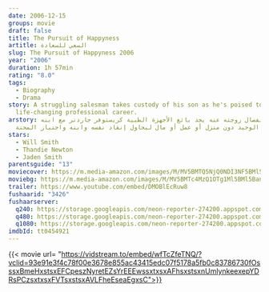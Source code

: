 ```yaml
---
date: 2006-12-15
groups: movie
draft: false
title: The Pursuit of Happyness
artitle: السعي للسعادة
slug: The Pursuit of Happyness 2006
year: "2006"
duration: 1h 57min
rating: "8.0"
tags:
  - Biography
  - Drama
story: A struggling salesman takes custody of his son as he's poised to begin a
  life-changing professional career.
arstory: بعد انفصال زوجته عنه يجد بائع الأجهزة الطبية كريستوفر جاردنر مع ابنه
  الوحيد دون منزل أو عمل أو مال ليحاول إنقاذ نفسه وابنه واجتياز المحنة.
stars:
  - Will Smith
  - Thandie Newton
  - Jaden Smith
parentsguide: "13"
moviecover: https://m.media-amazon.com/images/M/MV5BMTQ5NjQ0NDI3NF5BMl5BanBnXkFtZTcwNDI0MjEzMw@@._V1_UX182_CR0,0,182,268_AL_.jpg
moviebg: https://m.media-amazon.com/images/M/MV5BMTc4MzQ1OTg1Ml5BMl5BanBnXkFtZTcwMzc0NjYyMw@@._V1_.jpg
trailer: https://www.youtube.com/embed/DMOBlEcRuw8
fushaarid: "3426"
fushaarserver:
  q240: https://storage.googleapis.com/neon-reporter-274200.appspot.com/fushaar/media/3426/3426-240p.mp4
  q480: https://storage.googleapis.com/neon-reporter-274200.appspot.com/fushaar/media/3426/3426-480p.mp4
  q1080: https://storage.googleapis.com/neon-reporter-274200.appspot.com/fushaar/media/3426/3426.mp4
imdbId: tt0454921
---
```


{{< movie url= "https://vidstream.to/embed/wfTcZfeTNQ/?vclid=93e91e3f4c78f00e3678e855ac43415edc07f5178a5fb0c83786730fOsssxBmeHxstsxEFCpeszNyretEZsYrEEEwssxtxsxAFhsxstsxnUmlynkeexepYDRsPCzsxtxsxFVTsxstsxAVLFheEseaEgxsC">}}
